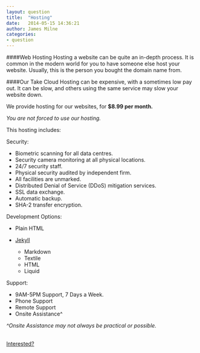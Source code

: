 ```yaml
---
layout: question
title:  "Hosting"
date:   2014-05-15 14:36:21
author: James Milne
categories:
- question
---
```


####Web Hosting
Hosting a website can be quite an in-depth process. It is common in the modern world for you to have someone else host your website. Usually, this is the person you bought the domain name from.

####Our Take
Cloud Hosting can be expensive, with a sometimes low pay out. It can be slow, and others using the same service may slow your website down.

We provide hosting for our websites, for **$8.99 per month.**

*You are not forced to use our hosting.*

This hosting includes:

Security:

* Biometric scanning for all data centres.
* Security camera monitoring at all physical locations.
* 24/7 security staff.
* Physical security audited by independent firm.
* All facilities are unmarked.
* Distributed Denial of Service (DDoS) mitigation services.
* SSL data exchange.
* Automatic backup.
* SHA-2 transfer encryption.

Development Options:

* Plain HTML

* [Jekyll](http://jekyllrb.com)
  * Markdown
  * Textile
  * HTML
  * Liquid

Support:

* 9AM-5PM Support, 7 Days a Week.
* Phone Support
* Remote Support
* Onsite Assistance^

*^Onsite Assistance may not always be practical or possible.*

<p><br/><a href="{{ "/contact/" | prepend: site.baseurl }}" class="btn btn-theme">Interested?</a></p>

